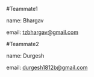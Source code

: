 #Teammate1

name: Bhargav

email: tzbhargav@gmail.com

#Teammate2

name: Durgesh

email: durgesh1812b@gmail.com

